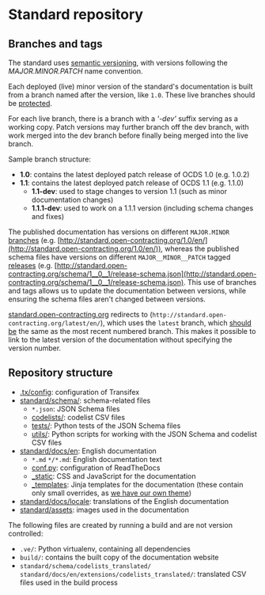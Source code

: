 # Standard repository

## Branches and tags

The standard uses [semantic versioning](http://semver.org/), with versions following the _MAJOR.MINOR.PATCH_ name convention.

Each deployed (live) minor version of the standard's documentation is built from a branch named after the version, like `1.0`. These live branches should be [protected](https://help.github.com/articles/about-protected-branches/).

For each live branch, there is a branch with a _'-dev'_ suffix serving as a working copy. Patch versions may further branch off the dev branch, with work merged into the dev branch before finally being merged into the live branch.

Sample branch structure:

* **1.0**: contains the latest deployed patch release of OCDS 1.0 (e.g. 1.0.2)
* **1.1**: contains the latest deployed patch release of OCDS 1.1 (e.g. 1.1.0)
  * **1.1-dev**: used to stage changes to version 1.1 (such as minor documentation changes)
  * **1.1.1-dev**: used to work on a 1.1.1 version (including schema changes and fixes)

The published documentation has versions on different `MAJOR.MINOR` [branches](https://github.com/open-contracting/standard/branches/all) (e.g. [http://standard.open-contracting.org/1.0/en/](http://standard.open-contracting.org/1.0/en/)), whereas the published schema files have versions on different `MAJOR__MINOR__PATCH` tagged [releases](https://github.com/open-contracting/standard/releases) (e.g. [http://standard.open-contracting.org/schema/1__0__1/release-schema.json](http://standard.open-contracting.org/schema/1__0__1/release-schema.json). This use of branches and tags allows us to update the documentation between versions, while ensuring the schema files aren't changed between versions.

[standard.open-contracting.org](http://standard.open-contracting.org/) redirects to (`http://standard.open-contracting.org/latest/en/`), which uses the `latest` branch, which [should be](deployment) the same as the most recent numbered branch. This makes it possible to link to the latest version of the documentation without specifying the version number.

## Repository structure

* [.tx/config](https://github.com/open-contracting/standard/blob/HEAD/.tx/config): configuration of Transifex
* [standard/schema/](https://github.com/open-contracting/standard/tree/HEAD/standard/schema): schema-related files
  * `*.json`: JSON Schema files
  * [codelists/](https://github.com/open-contracting/standard/tree/HEAD/standard/schema/codelists): codelist CSV files
  * [tests/](https://github.com/open-contracting/standard/tree/HEAD/standard/schema/tests): Python tests of the JSON Schema files
  * [utils/](https://github.com/open-contracting/standard/tree/HEAD/standard/schema/utils): Python scripts for working with the JSON Schema and codelist CSV files
* [standard/docs/en](https://github.com/open-contracting/standard/tree/HEAD/standard/docs/en): English documentation
  * `*.md` `*/*.md`: English documentation text
  * [conf.py](https://github.com/open-contracting/standard/blob/HEAD/standard/docs/en/conf.py): configuration of ReadTheDocs
  * [\_static](https://github.com/open-contracting/standard/tree/HEAD/standard/docs/en/_static): CSS and JavaScript for the documentation
  * [\_templates](https://github.com/open-contracting/standard/tree/HEAD/standard/docs/en/_templates): Jinja templates for the documentation (these contain only small overrides, as [we have our own theme](https://github.com/open-contracting/standard_theme))
* [standard/docs/locale](https://github.com/open-contracting/standard/tree/HEAD/standard/docs/locale): translations of the English documentation
* [standard/assets](https://github.com/open-contracting/standard/tree/HEAD/standard/assets): images used in the documentation

The following files are created by running a build and are not version controlled:

* `.ve/`: Python virtualenv, containing all dependencies
* `build/`: contains the built copy of the documentation website
* `standard/schema/codelists_translated/` `standard/docs/en/extensions/codelists_translated/`: translated CSV files used in the build process
